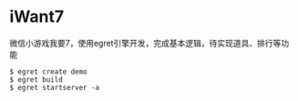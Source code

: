 # iWant7
微信小游戏我要7，使用egret引擎开发，完成基本逻辑，待实现道具、排行等功能

```
$ egret create demo  
$ egret build  
$ egret startserver -a  
```